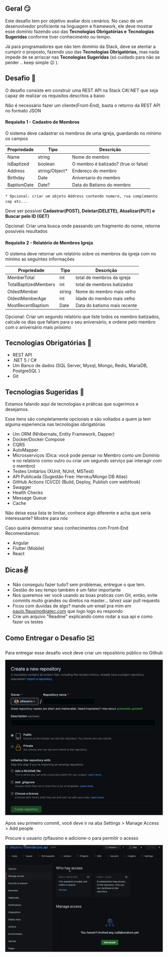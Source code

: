 ## Geral 😏



Este desafio tem por objetivo avaliar dois cenários. No caso de um desenvolvedor proficiente na linguagem e framework, ele deve mostrar esse domínio fazendo uso das **Tecnologias Obrigatórias e** **Tecnologias Sugeridas** conforme tiver conhecimento ou tempo.

Já para programadores que não tem domínio da Stack, deve se atentar a cumprir o proposto, fazendo uso das **Tecnologias Obrigatórias,** mas nada impede de se arriscar nas **Tecnologias Sugeridas** (só cuidado para não se perder .. keep simple 😉 ).

## Desafio 👻

O desafio consiste em construir uma REST API na Stack C#/.NET que seja capaz de realizar os  requisitos descritos a baixo

Não é necessário fazer um cliente(Front-End), basta o retorno da REST API no formato JSON

####  **Requisito 1 - Cadastro de Membros**

O sistema deve cadastrar os membros de uma igreja, guardando no mínimo os campos 

| Propriedade | Tipo | Descrição |
|-------------|------|-----------|
|Name         |string| Nome do membro |
| IsBaptized|boolean | O membro é batizado? (true or false)|
| Address| string/Object* | Endereço do membro|
| Birthday | Date | Aniversario do membro |
| BaptismDate| Date? | Data do Batismo do membro |

`* Opcional: criar um objeto Address contendo numero, rua complemento cep etc...`


Deve ser possível **Cadastrar(POST), Deletar(DELETE), Atualizar(PUT) e Buscar pelo ID (GET)**

Opcional: Criar uma busca onde passando um fragmento do nome, retorne possíveis resultados 

#### **Requisito 2 - Relatório de Membros Igreja**

O sistema deve retornar um relatório sobre os membros da igreja com no mínimo as seguintes informações 

|Propriedade| Tipo|Descrição|
|-------|-------|-------|
| MemberTotal|int|total de membros da igreja|
| TotalBaptizedMembers  | int | total de membros batizados |
| OldestMember | string | Nome do membro mais velho |
| OldestMemberAge | int | Idade do membro mais velho |
| MostRecentBaptism |Date  | Data do batismo mais recente  |


Opcional: Criar um segundo relatório que liste todos os membro batizados, calcule os dias que faltam para o seu aniversário, e ordene pelo membro com o aniversário mais próximo

## Tecnologias Obrigatórias 📜

- REST API
- .NET 5 / C#
- Um Banco de dados (SQL Server, Mysql, Mongo, Redis, MariaDB, PostgreSQL )
- Git

## Tecnologias Sugeridas 📎

Estamos falando aqui de tecnologias e práticas que sugerimos e desejamos. 

Esse itens são completamente opcionais e são voltados a quem ja tem alguma esperiencia nas tecnologias obrigatórias

- Um ORM (Nhibernate, Entity Framework, Dapper)
- Docker/Docker Compose
- CQRS
- AutoMapper
- Microsserviços (Dica: você pode pensar no Membro como um Domínio e no relatório como outro ou criar um segundo serviço par interagir com o membro)
- Testes Unitários (XUnit, NUnit, MSTest)
- API Publicada (Sugestão Free: Heroku/Mongo DB Atlas)
- GitHub Actions (CI/CD) (Build, Deploy, Publish com webHook)
- Swagger
- Health Checks
- Message Queue
- Cache

Não deixe essa lista te limitar, conhece algo diferente e acha que seria interessante? Mostre para nós

Caso queira demostrar seus conhecimentos com Front-End Recomendamos:

- Angular
- Flutter (Mobile)
- React

## Dicas✌️

- Não conseguiu fazer tudo? sem problemas, entregue o que tem.
- Gestão do seu tempo também é um fator importante
- Nos queremos ver você usando as boas praticas com Git, então, evite commits muito grandes ou diretos na master... talvez usar pull requests 
- Ficou com duvidas de algo? mande um email pra mim em paulo.flausino@iatec.com que logo logo eu respondo
- Crie um arquivo "Readme" explicando como rodar a sua api e como fazer os testes

## Como Entregar o Desafio ✉️ 

Para entregar esse desafio você deve criar um repositório público no Github 

![Screen Shot 2021-11-23 at 21.05.45.png](./Assets/GitHubCreateRepo.png)

Apos seu primeiro commit, você deve ir na aba Settings > Manage Access > Add people

Procure o usuario /pflausino e adicione-o para permitir o acesso

![Untitled](./Assets/GitHubAllowAccess.png)